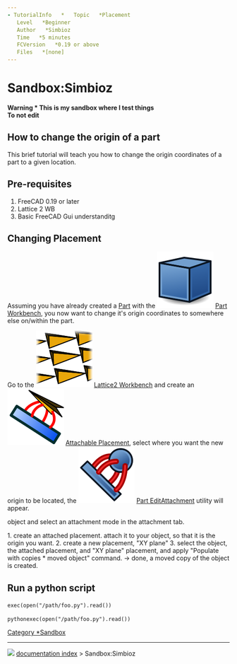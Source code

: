 ```yaml
---
- TutorialInfo   *   Topic   *Placement
   Level   *Beginner
   Author   *Simbioz
   Time   *5 minutes
   FCVersion   *0.19 or above
   Files   *[none]
---
```


# Sandbox:Simbioz


**Warning   * This is my sandbox where I test things<br>
To not edit**



## How to change the origin of a part 

This brief tutorial will teach you how to change the origin coordinates of a part to a given location.

## Pre-requisites 

1.  FreeCAD 0.19 or later
2.  Lattice 2 WB
3.  Basic FreeCAD Gui understanditg

## Changing Placement 

Assuming you have already created a [Part](Glossary#Part.md) with the <img alt="" src=images/Workbench_Part.svg  style="width   *24px;"> [Part Workbench](Part_Workbench.md), you now want to change it\'s origin coordinates to somewhere else on/within the part.

Go to the <img alt="" src=images/Lattice2_workbench_icon.svg  style="width   *24px;"> [Lattice2 Workbench](Lattice2_Workbench.md) and create an <img alt="" src=images/Lattice2_AttachablePlacement.svg  style="width   *24px;"> [Attachable Placement](Lattice2_AttachablePlacement.md), select where you want the new origin to be located, the <img alt="" src=images/Part_EditAttachment.svg  style="width   *24px;"> [Part EditAttachment](Part_EditAttachment.md) utility will appear.

object and select an attachment mode in the attachment tab.

1\. create an attached placement. attach it to your object, so that it is the origin you want. 2. create a new placement, \"XY plane\" 3. select the object, the attached placement, and \"XY plane\" placement, and apply \"Populate with copies   * moved object\" command. -\> done, a moved copy of the object is created.

## Run a python script 


`exec(open("/path/foo.py").read()) `


```pythonexec(open("/path/foo.py").read())```

[Category   *Sandbox](Category_Sandbox.md)



---
![](images/Right_arrow.png) [documentation index](../README.md) > Sandbox:Simbioz
